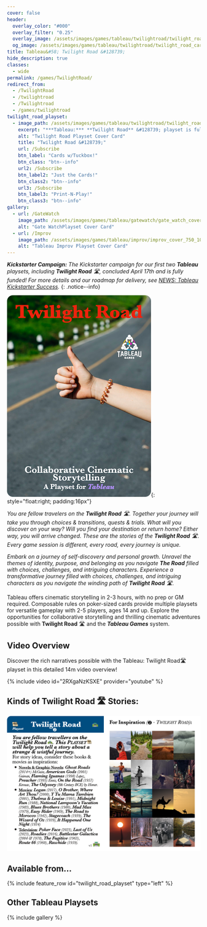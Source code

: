 ```yaml
---
cover: false
header:
  overlay_color: "#000"
  overlay_filter: "0.25"
  overlay_image: /assets/images/games/tableau/twilightroad/twilight_road_banner_1280_360.jpg
  og_image: /assets/images/games/tableau/twilightroad/twilight_road_card.jpg
title: Tableau&#58; Twilight Road &#128739;
hide_description: true
classes:
  - wide
permalink: /games/TwilightRoad/
redirect_from:
  - /TwilightRoad
  - /twilightroad
  - /Twilightroad
  - /games/twilightroad
twilight_road_playset:
  - image_path: /assets/images/games/tableau/twilightroad/twilight_road_cover_750_1050.png
    excerpt: "***Tableau:*** **Twilight Road** &#128739; playset is fulfulled by ![Drive Thru Cards Logo](/assets/images/logos/drivethrucards_logo_125_20.png) in three different versions: _Cards w/Tuckbox!_ version contains 72 poker-sized Playset & core cards; _Just the Cards!_ version banded in a plastic wrap without a tuckbox; or a _Print-N-Play!_ PDF version suitable for printing on US Letter-sized card stock and cutting out manually using the cut-lines for use with poker-sized card sleeves."
    alt: "Twilight Road Playset Cover Card"
    title: "Twilight Road &#128739;"
    url: /Subscribe
    btn_label: "Cards w/Tuckbox!"
    btn_class: "btn--info"
    url2: /Subscribe
    btn_label2: "Just the Cards!"
    btn_class2: "btn--info"
    url3: /Subscribe
    btn_label3: "Print-N-Play!"
    btn_class3: "btn--info"
gallery:
  - url: /GateWatch
    image_path: /assets/images/games/tableau/gatewatch/gate_watch_cover_750_1050.png
    alt: "Gate WatchPlayset Cover Card"
  - url: /Improv
    image_path: /assets/images/games/tableau/improv/improv_cover_750_1050.png
    alt: "Tableau Improv Playset Cover Card"
---
```

_**Kickstarter Campaign:** The Kickstarter campaign for our first two **Tableau** playsets, including **Twilight Road** 🛣, concluded April 17th and is fully funded! For more details and our roadmap for delivery, see [NEWS: Tableau Kickstarter Success](/news/Tableau-Kickstarter-Success/)._
{: .notice--info}

![Tableau: Twilight Road 🛣 Playset - Cover Card](/assets/images/games/tableau/twilightroad/twilight_road_cover_375_525.png){: style="float:right; padding:16px"}

_You are fellow travelers on the **Twilight Road** 🛣. Together your journey will take you through choices & transitions, quests & trials. What will you discover on your way? Will you find your destination or return home? Either way, you will arrive changed. These are the stories of the **Twilight Road** 🛣. Every game session is different, every road, every journey is unique._

_Embark on a journey of self-discovery and personal growth. Unravel the themes of identity, purpose, and belonging as you navigate **The Road** filled with choices, challenges, and intriguing characters. Experience a transformative journey filled with choices, challenges, and intriguing characters as you navigate the winding path of **Twilight Road** 🛣._

Tableau offers cinematic storytelling in 2-3 hours, with no prep or GM required. Composable rules on poker-sized cards provide multiple playsets for versatile gameplay with 2-5 players, ages 14 and up. Explore the opportunities for collaborative storytelling and thrilling cinematic adventures possible with **Twilight Road** 🛣 and the ***Tableau Games*** system.

## Video Overview

Discover the rich narratives possible with the Tableau: Twilight Road🛣 playset in this detailed 14m video overview! 

{% include video id="2RXgaNzKSXE" provider="youtube" %}

## Kinds of Twilight Road 🛣 Stories:

![Tableau Twilight Road 🛣 Playset - Inspiration Card](/assets/images/games/tableau/twilightroad/twilight_road_inspirations_1500_1050.png)

## Available from… 

{% include feature_row id="twilight_road_playset" type="left" %}

## Other Tableau Playsets

{% include gallery %}
